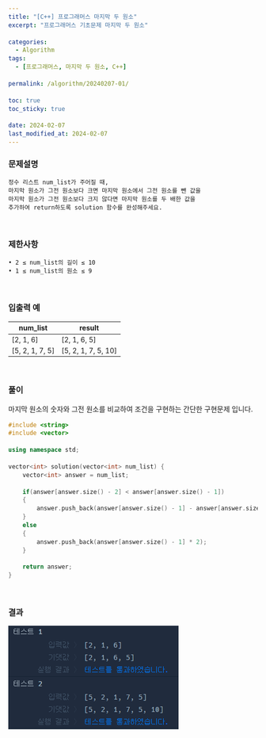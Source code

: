```yaml
---
title: "[C++] 프로그래머스 마지막 두 원소"
excerpt: "프로그래머스 기초문제 마지막 두 원소"

categories:
  - Algorithm
tags:
  - [프로그래머스, 마지막 두 원소, C++]

permalink: /algorithm/20240207-01/

toc: true
toc_sticky: true

date: 2024-02-07
last_modified_at: 2024-02-07
---
```


### 문제설명

    정수 리스트 num_list가 주어질 때,
    마지막 원소가 그전 원소보다 크면 마지막 원소에서 그전 원소를 뺀 값을
    마지막 원소가 그전 원소보다 크지 않다면 마지막 원소를 두 배한 값을
    추가하여 return하도록 solution 함수를 완성해주세요.

<br/>

### 제한사항

    • 2 ≤ num_list의 길이 ≤ 10
    • 1 ≤ num_list의 원소 ≤ 9

<br/>

### 입출력 예

|num_list|result|
|---|---|
|[2, 1, 6]|[2, 1, 6, 5]|
|[5, 2, 1, 7, 5]|[5, 2, 1, 7, 5, 10]|

<br/>

### 풀이

마지막 원소의 숫자와 그전 원소를 비교하여 조건을 구현하는 간단한 구현문제 입니다. 

```cpp
#include <string>
#include <vector>

using namespace std;

vector<int> solution(vector<int> num_list) {
    vector<int> answer = num_list;
    
    if(answer[answer.size() - 2] < answer[answer.size() - 1])
    {
        answer.push_back(answer[answer.size() - 1] - answer[answer.size() - 2]);
    }
    else
    {
        answer.push_back(answer[answer.size() - 1] * 2);
    }
    
    return answer;
}
```

<br/>

### 결과
![코드 실행결과](/assets/images/posts_img/20240207-01/001.png "코드 실행결과")